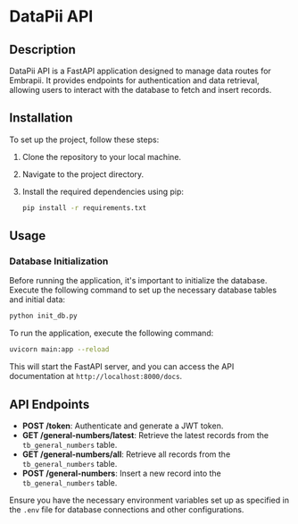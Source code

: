 # DataPii API

## Description

DataPii API is a FastAPI application designed to manage data routes for Embrapii. It provides endpoints for authentication and data retrieval, allowing users to interact with the database to fetch and insert records.

## Installation

To set up the project, follow these steps:

1. Clone the repository to your local machine.
2. Navigate to the project directory.
3. Install the required dependencies using pip:

   ```bash
   pip install -r requirements.txt
   ```

## Usage

### Database Initialization

Before running the application, it's important to initialize the database. Execute the following command to set up the necessary database tables and initial data:

```bash
python init_db.py
```


To run the application, execute the following command:

```bash
uvicorn main:app --reload
```

This will start the FastAPI server, and you can access the API documentation at `http://localhost:8000/docs`.

## API Endpoints

- **POST /token**: Authenticate and generate a JWT token.
- **GET /general-numbers/latest**: Retrieve the latest records from the `tb_general_numbers` table.
- **GET /general-numbers/all**: Retrieve all records from the `tb_general_numbers` table.
- **POST /general-numbers**: Insert a new record into the `tb_general_numbers` table.

Ensure you have the necessary environment variables set up as specified in the `.env` file for database connections and other configurations.
